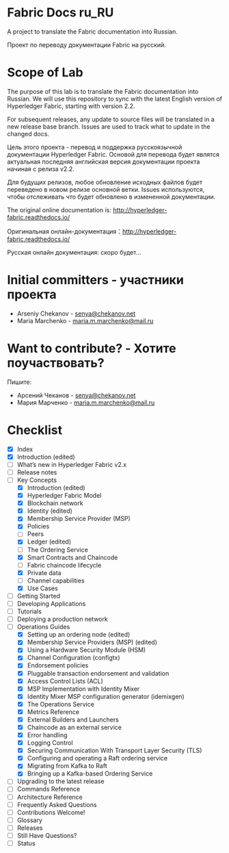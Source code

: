 # Fabric Docs ru_RU

A project to translate the Fabric documentation into Russian.

Проект по переводу документации Fabric на русский.

# Scope of Lab

The purpose of this lab is to translate the Fabric documentation into Russian. We will use this repository to sync with the latest English version of Hyperledger Fabric, starting with version 2.2.

For subsequent releases, any update to source files will be translated in a new release base branch. Issues are used to track what to update in the changed docs.

Цель этого проекта - перевод и поддержка русскоязычной документации Hyperledger Fabric. Основой для перевода будет являтся актуальная последняя английская версия документации проекта начиная с релиза v2.2.

Для будущих релизов, любое обновление исходных файлов будет переведено в новом релизе основной ветки. Issues используются, чтобы отслеживать что будет обновлено в измененной документации.

The original online documentation is: http://hyperledger-fabric.readthedocs.io/

Оригинальная онлайн-документация：http://hyperledger-fabric.readthedocs.io/

Русская онлайн документация: скоро будет...

# Initial committers - участники проекта

* Arseniy Chekanov - senya@chekanov.net
* Maria Marchenko - maria.m.marchenko@mail.ru

# Want to contribute? - Хотите поучаствовать?

Пишите:

* Арсений Чеканов - senya@chekanov.net
* Мария Марченко - maria.m.marchenko@mail.ru

# Checklist

- [x] Index
- [x] Introduction (edited)
- [ ] What’s new in Hyperledger Fabric v2.x
- [ ] Release notes
- [ ] Key Concepts
    - [x] Introduction (edited)
    - [x] Hyperledger Fabric Model
    - [x] Blockchain network
    - [x] Identity (edited)
    - [x] Membership Service Provider (MSP)
    - [x] Policies
    - [ ] Peers
    - [x] Ledger (edited)
    - [ ] The Ordering Service
    - [x] Smart Contracts and Chaincode
    - [ ] Fabric chaincode lifecycle
    - [x] Private data
    - [ ] Channel capabilities
    - [x] Use Cases
- [ ] Getting Started
- [ ] Developing Applications
- [ ] Tutorials
- [ ] Deploying a production network
- [ ] Operations Guides
    - [x] Setting up an ordering node (edited)
    - [x] Membership Service Providers (MSP) (edited)
    - [x] Using a Hardware Security Module (HSM)
    - [x] Channel Configuration (configtx)
    - [x] Endorsement policies
    - [x] Pluggable transaction endorsement and validation
    - [x] Access Control Lists (ACL)
    - [x] MSP Implementation with Identity Mixer
    - [x] Identity Mixer MSP configuration generator (idemixgen)
    - [x] The Operations Service
    - [x] Metrics Reference
    - [x] External Builders and Launchers
    - [x] Chaincode as an external service
    - [x] Error handling
    - [x] Logging Control
    - [x] Securing Communication With Transport Layer Security (TLS)
    - [x] Configuring and operating a Raft ordering service
    - [x] Migrating from Kafka to Raft
    - [x] Bringing up a Kafka-based Ordering Service
- [ ] Upgrading to the latest release
- [ ] Commands Reference
- [ ] Architecture Reference
- [ ] Frequently Asked Questions
- [ ] Contributions Welcome!
- [ ] Glossary
- [ ] Releases
- [ ] Still Have Questions?
- [ ] Status
